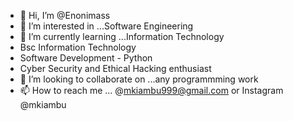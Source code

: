 - 👋 Hi, I’m @Enonimass
- 👀 I’m interested in ...Software Engineering
- 🌱 I’m currently learning ...Information Technology
- Bsc Information Technology
- Software Development - Python 
- Cyber Security and Ethical Hacking enthusiast
- 💞️ I’m looking to collaborate on ...any programmming work
- 📫 How to reach me ... @mkiambu999@gmail.com  or Instagram @mkiambu

<!---
Enonimass/Enonimass is a ✨ special ✨ repository because its `README.md` (this file) appears on your GitHub profile.
You can click the Preview link to take a look at your changes.
--->
